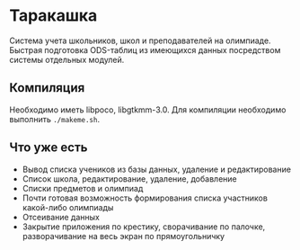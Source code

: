 Таракашка
======

Система учета школьников, школ и преподавателей на олимпиаде. Быстрая подготовка ODS-таблиц из имеющихся данных посредством системы отдельных модулей.

Компиляция
-----------

Необходимо иметь libpoco, libgtkmm-3.0.
Для компиляции необходимо выполнить `./makeme.sh`.

Что уже есть
-----------

* Вывод списка учеников из базы данных, удаление и редактирование
* Список школа, редактирование, удаление, добавление
* Списки предметов и олимпиад 
* Почти готовая возможность формирования списка участников какой-либо олимпиады
* Отсеивание данных
* Закрытие приложения по крестику, сворачивание по палочке, разворачивание на весь экран по прямоугольничку

